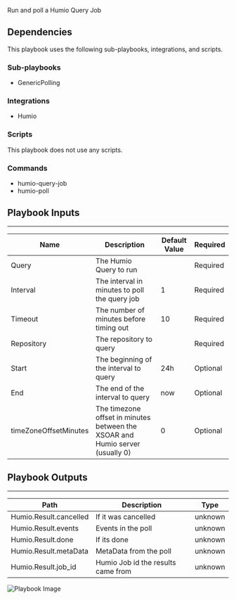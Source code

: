 Run and poll a Humio Query Job

## Dependencies
This playbook uses the following sub-playbooks, integrations, and scripts.

### Sub-playbooks
* GenericPolling

### Integrations
* Humio

### Scripts
This playbook does not use any scripts.

### Commands
* humio-query-job
* humio-poll

## Playbook Inputs
---

| **Name** | **Description** | **Default Value** | **Required** |
| --- | --- | --- | --- |
| Query | The Humio Query to run |  | Required |
| Interval | The interval in minutes to poll the query job | 1 | Required |
| Timeout | The number of minutes before timing out | 10 | Required |
| Repository | The repository to query |  | Required |
| Start | The beginning of the interval to query | 24h | Optional |
| End | The end of the interval to query | now | Optional |
| timeZoneOffsetMinutes | The timezone offset in minutes between the XSOAR and Humio server \(usually 0\) | 0 | Optional |

## Playbook Outputs
---

| **Path** | **Description** | **Type** |
| --- | --- | --- |
| Humio.Result.cancelled | If it was cancelled | unknown |
| Humio.Result.events | Events in the poll | unknown |
| Humio.Result.done | If its done | unknown |
| Humio.Result.metaData | MetaData from the poll | unknown |
| Humio.Result.job_id | Humio Job id the results came from | unknown |

![Playbook Image](../../doc_files/playbook-Humio_QueryJob_Poll.png)